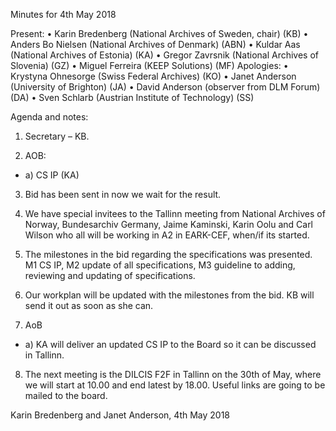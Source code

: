 Minutes for 4th May 2018

Present: 
•	Karin Bredenberg (National Archives of Sweden, chair) (KB)
•	Anders Bo Nielsen (National Archives of Denmark) (ABN)
•	Kuldar Aas (National Archives of Estonia) (KA)
•	Gregor Zavrsnik (National Archives of Slovenia) (GZ)
•	Miguel Ferreira (KEEP Solutions) (MF)
Apologies:
•	Krystyna Ohnesorge (Swiss Federal Archives) (KO) 
•	Janet Anderson (University of Brighton) (JA)
•	David Anderson (observer from DLM Forum) (DA) 
•	Sven Schlarb (Austrian Institute of Technology) (SS)

Agenda and notes:

1. Secretary – KB.

2. AOB:
- a) CS IP (KA)

3. Bid has been sent in now we wait for the result.

4. We have special invitees to the Tallinn meeting from National Archives of Norway, Bundesarchiv Germany, Jaime Kaminski, Karin Oolu and Carl Wilson who all will be working in A2 in EARK-CEF, when/if its started.

5. The milestones in the bid regarding the specifications was presented. M1 CS IP, M2 update of all specifications, M3 guideline to adding, reviewing and updating of specifications.

6. Our workplan will be updated with the milestones from the bid. KB will send it out as soon as she can.

7. AoB
- a) KA will deliver an updated CS IP to the Board so it can be discussed in Tallinn.

8. The next meeting is the DILCIS F2F in Tallinn on the 30th of May, where we will start at 10.00 and end latest by 18.00. Useful links are going to be mailed to the board.


Karin Bredenberg and Janet Anderson, 4th May 2018
